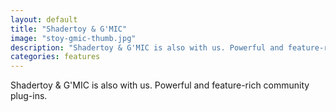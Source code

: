 ```yaml
---
layout: default
title: "Shadertoy & G'MIC"
image: "stoy-gmic-thumb.jpg"
description: "Shadertoy & G'MIC is also with us. Powerful and feature-rich community plug-ins"
categories: features
---
```


Shadertoy & G'MIC is also with us. Powerful and feature-rich community plug-ins.

